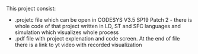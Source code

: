 This project consist:
- .projetc file which can be open in CODESYS V3.5 SP19 Patch 2 - there is whole code of that project written in LD, ST and SFC languages and simulation which visualizes whole process
- .pdf file with project explenation and code screen. At the end of file there is a link to yt video with recorded visualization
